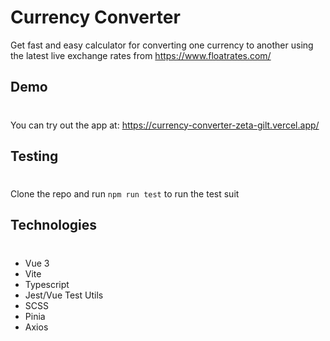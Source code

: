 # Currency Converter

Get fast and easy calculator for converting one currency to another using the latest live exchange rates from https://www.floatrates.com/

## Demo

#

You can try out the app at: https://currency-converter-zeta-gilt.vercel.app/

## Testing

#

Clone the repo and run `npm run test` to run the test suit

## Technologies

#

- Vue 3
- Vite
- Typescript
- Jest/Vue Test Utils
- SCSS
- Pinia
- Axios
